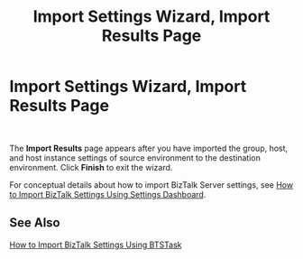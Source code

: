 ﻿---
title: Import Settings Wizard, Import Results Page
TOCTitle: Import Settings Wizard, Import Results Page
ms:assetid: 84422e17-0f17-476d-aa07-808029876353
ms:mtpsurl: https://msdn.microsoft.com/library/Ff629739(v=BTS.80)
ms:contentKeyID: 51529372
ms.date: 08/30/2017
mtps_version: v=BTS.80
f1_keywords:
- Bts10.settings.ImportResults
---

# Import Settings Wizard, Import Results Page

 

The **Import Results** page appears after you have imported the group, host, and host instance settings of source environment to the destination environment. Click **Finish** to exit the wizard.

For conceptual details about how to import BizTalk Server settings, see [How to Import BizTalk Settings Using Settings Dashboard](https://msdn.microsoft.com/library/ff629773\(v=bts.80\)).

## See Also

[How to Import BizTalk Settings Using BTSTask](https://msdn.microsoft.com/library/ff629790\(v=bts.80\))

